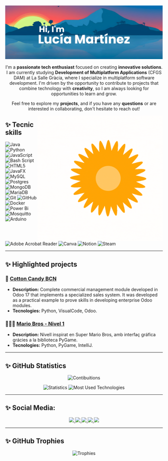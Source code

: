 [![MasterHead](https://github.com/lucia-M-G/lucia-M-G/blob/main/assets/banner.png)](https://github.com/lucia-M-G)

<p align="center">
  I'm a <strong>passionate tech enthusiast</strong> focused on creating <strong>innovative solutions</strong>. I am currently studying <strong>Development of Multiplatform Applications</strong> (CFGS DAM) at La Salle Gràcia, where I specialize in multiplatform software development. I'm driven by the opportunity to contribute to projects that combine technology with <strong>creativity</strong>, so I am always looking for opportunities to learn and grow.
</p>
<p align="center">
Feel free to explore my <strong>projects</strong>, and if you have any <strong>questions</strong> or are interested in collaborating, don't hesitate to reach out!
</p>

<img align="right" alt="GIF" src="https://github.com/lucia-M-G/lucia-M-G/blob/main/assets/sun.gif" width="400"/>

## ✨ Tecnic skills
![Java](https://img.shields.io/badge/java-%23ED8B00.svg?style=for-the-badge&logo=openjdk&logoColor=white)
![Python](https://img.shields.io/badge/python-3670A0?style=for-the-badge&logo=python&logoColor=ffdd54)
![JavaScript](https://img.shields.io/badge/javascript-%23323330.svg?style=for-the-badge&logo=javascript&logoColor=%23F7DF1E)
![Bash Script](https://img.shields.io/badge/bash_script-%23121011.svg?style=for-the-badge&logo=gnu-bash&logoColor=white)
![HTML5](https://img.shields.io/badge/html5-%23E34F26.svg?style=for-the-badge&logo=html5&logoColor=white)
![JavaFX](https://img.shields.io/badge/javafx-%23FF0000.svg?style=for-the-badge&logo=javafx&logoColor=white)
![MySQL](https://img.shields.io/badge/mysql-4479A1.svg?style=for-the-badge&logo=mysql&logoColor=white)
![Postgres](https://img.shields.io/badge/postgres-%23316192.svg?style=for-the-badge&logo=postgresql&logoColor=white)
![MongoDB](https://img.shields.io/badge/MongoDB-%234ea94b.svg?style=for-the-badge&logo=mongodb&logoColor=white)
![MariaDB](https://img.shields.io/badge/MariaDB-003545?style=for-the-badge&logo=mariadb&logoColor=white)
![Git](https://img.shields.io/badge/git-%23F05033.svg?style=for-the-badge&logo=git&logoColor=white)
![GitHub](https://img.shields.io/badge/github-%23121011.svg?style=for-the-badge&logo=github&logoColor=white)
![Docker](https://img.shields.io/badge/docker-%230db7ed.svg?style=for-the-badge&logo=docker&logoColor=white)
![Power Bi](https://img.shields.io/badge/power_bi-F2C811?style=for-the-badge&logo=powerbi&logoColor=black)
![Mosquitto](https://img.shields.io/badge/mosquitto-%233C5280.svg?style=for-the-badge&logo=eclipsemosquitto&logoColor=white)
![Arduino](https://img.shields.io/badge/-Arduino-00979D?style=for-the-badge&logo=Arduino&logoColor=white)
![Adobe Acrobat Reader](https://img.shields.io/badge/Adobe%20Acrobat%20Reader-EC1C24.svg?style=for-the-badge&logo=Adobe%20Acrobat%20Reader&logoColor=white)
![Canva](https://img.shields.io/badge/Canva-%2300C4CC.svg?style=for-the-badge&logo=Canva&logoColor=white)
![Notion](https://img.shields.io/badge/Notion-%23000000.svg?style=for-the-badge&logo=notion&logoColor=white)
![Steam](https://img.shields.io/badge/steam-%23000000.svg?style=for-the-badge&logo=steam&logoColor=white)

---

## ✨ Highlighted projects
### 🍬 [Cotton Candy BCN]([https://github.com/luciaMartinez/urlprojecte1](https://github.com/lucia-M-G/CottonCandyBCN.git))
- **Description:** Complete commercial management module developed in Odoo 17 that implements a specialized sales system. It was developed as a practical example to prove skills in developing enterprise Odoo modules.
- **Tecnologies:** Python, VisualCode, Odoo.

### 👨🏻‍🔧 [Mario Bros - Nivel 1](https://github.com/lucia-M-G/MarioBros_Level1.git)
- **Description:** Nivell inspirat en Super Mario Bros, amb interfaç gráfica grácies a la biblioteca PyGame.
- **Tecnologies:** Python, PyGame, IntelliJ.

---

## ✨ **GitHub Statistics**
<p align="center">
  <img alt="Contibuitions" src="https://ghchart.rshah.org/FF5733/lucia-m-g" width="600"/>
</p>
<p align="center">
  <img alt="Statistics" src="https://github-readme-stats.vercel.app/api?username=lucia-M-G&theme=city_lights&hide_border=false&include_all_commits=false&count_private=false" width="400"/>
  <img alt="Most Used Technologies" src="https://github-readme-stats.vercel.app/api/top-langs/?username=lucia-M-G&theme=city_lights&hide_border=false&include_all_commits=false&count_private=false&layout=compact" width="273"/>
</p>

---

## ✨ Social Media:
<p align="center">
  <a href="https://discord.gg/lucia_m_g">
    <img src="https://img.shields.io/badge/Discord-%237289DA.svg?logo=discord&logoColor=white&style=for-the-badge" height="35" />
  </a>
  <a href="https://instagram.com/lucia.martnz">
    <img src="https://img.shields.io/badge/Instagram-%23E4405F.svg?logo=Instagram&logoColor=white&style=for-the-badge" height="35" />
  </a>
  <a href="https://www.linkedin.com/in/luc%C3%ADa-mart%C3%ADnez-guti%C3%A9rrez-3b25281b7/">
    <img src="https://img.shields.io/badge/LinkedIn-%230077B5.svg?logo=linkedin&logoColor=white&style=for-the-badge" height="35" />
  </a>
  <a href="https://pinterest.com/LuMaGuu">
    <img src="https://img.shields.io/badge/Pinterest-%23E60023.svg?logo=Pinterest&logoColor=white&style=for-the-badge" height="35" />
  </a>
  <a href="mailto:luciamagu03@gmail.com">
    <img src="https://img.shields.io/badge/Email-D14836?logo=gmail&logoColor=white&style=for-the-badge" height="35" />
  </a>
</p>

---

## ✨ GitHub Trophies
<p align="center">
  <img src="https://github-trophies.vercel.app/?username=lucia-M-G&theme=dark_lover&margin-w=8&margin-h=5" alt="Trophies" />
</p>

